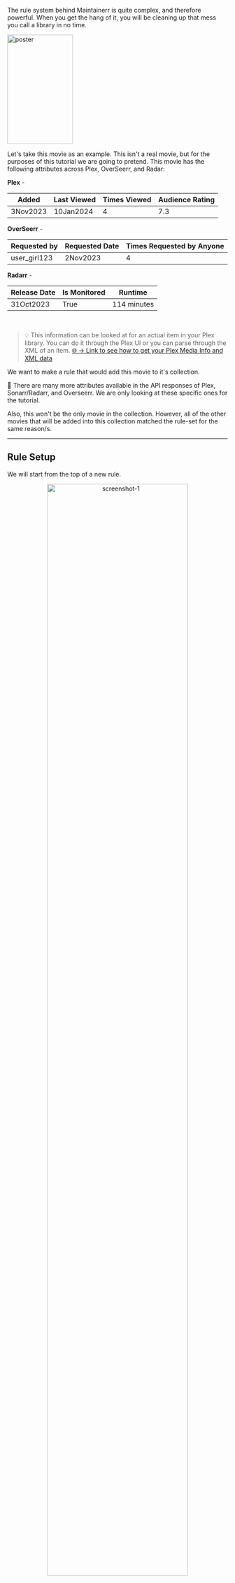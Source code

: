 ﻿The rule system behind Maintainerr is quite complex, and therefore powerful. When you get the hang of it, you will be cleaning up that mess you call a library in no time.
</br>
<p>
<img alt="poster" src="../../images/movie_poster.png" width="150" height="250"></img>
</p>

Let's take this movie as an example. This isn't a real movie, but for the purposes of this tutorial we are going to pretend. This movie has the following attributes across Plex, OverSeerr, and Radar:

**Plex** -

| Added | Last Viewed | Times Viewed | Audience Rating |
| -------|-------------|--------------|---------------- |
| 3Nov2023 | 10Jan2024 | 4 | 7.3 |

**OverSeerr** -

| Requested by | Requested Date | Times Requested by Anyone|
| ------------| --------------- | ------------- |
| user_girl123 | 2Nov2023 | 4 |

**Radarr** -

| Release Date | Is Monitored | Runtime |
| ------------ | ------------ | ------- |
| 31Oct2023 | True | 114 minutes |

</br>

> :bulb: This information can be looked at for an actual item in your Plex library. You can do it through the Plex UI or you can parse through the XML of an item.
<a href="https://support.plex.tv/articles/201998867-investigate-media-information-and-formats/#:~:text=Open%20the%20Media,the%20XML%20information"> 🌐 &rarr; Link to see how to get your Plex Media Info and XML data</a>

We want to make a rule that would add this movie to it's collection.

 :memo: There are many more attributes available in the API responses of Plex, Sonarr/Radarr, and Overseerr. We are only looking at these specific ones for the tutorial.

 Also, this won't be the only movie in the collection. However, all of the other movies that will be added into this collection matched the rule-set for the same reason/s.

---

## Rule Setup

We will start from the top of a new rule.

<p align="center"><img alt="screenshot-1" src="../../images/screenshot-1.png" width="80%"></img></p>

- 1: This is the name of the Rule, and will eventually be the name of the Collection that gets created.
- 2: Self explanatory but you can put whatever you want here. It will be shown in Plex when you open the collection.
     <p align="center"><img alt"screenshot_plex" src="../../images/screenshot_plex_collection.png" width="75%"></p>
- 3: Drop-down list of your Plex Libraries. Which library is this rule going to be run against?
- 4: This will not be shown if you select a `Movies` library in #3. If you selected a `TVShow` library, your options will be shows/seasons/episodes. What type of TVShow media are we going to run the rule against? An entire show, just seasons, or just episodes? Different options will be made available to you or taken away, depending on what you select here.
- 5: Sonarr/Radarr action is what is going to happen after the `action after days` set in #6. Options are dependent on the library and media type from above. `Delete` will remove the files and the item from Sonarr/Radarr. `Unmonitor and delete` will unmonitor (not remove) the item from Sonarr/Radarr but delete the files. `Unmonitor and keep` will unmonitor the item from Sonarr/Radarr and <u>**keep**</u> the files.
- 6: Think of this as a "delay" setting. How many days after this rule is ran, items have been matched to this rules filter parameters and added to the collection, will we execute the action set in #5?

<p align="center"><img alt="screenshot-2"src="../../images/screenshot-2.png" width="75%"></img></p>

- 7: How many months are we going to keep logs of this collections actions?
- 8: Is this Rule active? Will it be one of the rules ran either by a manual run, or through periodic runs?
- 9: Is this collection going to be shown on the Plex Home screen, or are you only going to be able to see it through the Plex Library screen?
- 10: When the action set in #5 is taken, will Maintainerr also send a hit back to Sonarr/Radarr that excludes this item from being automatically added by any import lists?
- 11: :warning: It is recommended to keep this option off as it uses an outdated method. Maintainerr now automatically does this.
  - When the action set in #5 is taken, will we tell Overseerr that this item is no longer available and can be requested again?
- 12: You can toggle the rule system off and on. This is useful if you have collections in Plex that you want to see in Maintainerr, but don't want any actions taken on the collection.
- 13: You can create a collection in Plex, and then use that collection in Maintainerr. If you are doing that, tick this Custom Collection box to on. This can be useful if there is a collection made by say PMM or by you, and you want to execute some rules against it.

   > <img alt="screenshot-discord" src="../../images/screenshot_discord_comment.png" width=85%></img>

---

## Rule Configuration

Now we are getting into the nitty gritty. After the settings above have been configured to your liking, you start to craft the rule logic. There is a button labeled Community, which are rule setups that have been shared by others. Clicking on this button will list the *uploaded* rules, and you can use one of these rules if you wish. Clicking on a rule and then clicking on the info button down below, will give you the uploader's description of that rule and possibly how it works.
> :memo: Community rules are just that, from the community. They may not work like they say they do. They may not be formatted properly. It can be a nice place to start, but I personally wouldn't rely on them as everyone's situation is different.

Below the *Community* button there are two other buttons. Import and Export. You can import a rule from a txt file in YAML format (this is an advanced method but it is an option).
 > :bulb: If you want to go down this path, I would choose one of the Community rules, doesn't really matter which one, and then use the export button. You will get a generated YAML format of the rule. If you are familiar with YAML this will be a good place to start. Take a look at this page for the proper syntax of each parameter &rarr; [Rules Glossary][glossary].

 If you are looking at a rule that you have already created, you can export the rule in YAML format, in order to share it or textually edit it.

---

## Rules and Sections

Understanding rules and sections can be crucial to getting your rule setup properly and achieving your desired outcome.

When you first start, you will be in the first *section*. Section #1 - Rule #1. A section is a grouped set of rules with one output over the whole section, depending on what was matched in the rules *within* that section.

### AND

So let's try an **AND** example...

- Our rule 1 setup gains us output X and output Y.
- Our rule 2 setup gains us output X.
- Our rule 2 is setup with an AND operator to rule 1.
- The output of this section would be X only.
  - Since X was matched by rule 1 AND rule 2 but Y was only matched by rule 1, it will not be included in the sections output because we said we want the output of the *section* to be everthing that matched <font color=yellow>(rule 1 AND rule 2)</font>.

### OR

Now an **OR** example...

- Our rule 1 setup gains us output X and output Y.
- Our rule 2 setup gains us output X and output Z.
- Our rule 2 is setup with an OR operator to rule 1.
- The output of this section would be X, Y, and Z.
  - Since X and Y were matched by rule 1, and X and Z were matched by rule 2, they are all included because we said we want the output of the *section* to be everything that matched <font color=yellow>(rule 1 OR rule 2)</font>.

This is probably the simplest form of a rule setup that you can get. Well, unless of course you are only using one rule because anything matched by that one rule becomes the output.

### AND/OR

Now let's try a mixed **AND** / **OR** example...

- Rule 1 setup gains us output X and output Y.
- Rule 2 setup gains us output X.
- Rule 2 is setup with an AND operator to rule 1.
- The output is X, as before.
- Rule 3 setup gains us output G and output M.
- Rule 3 is setup with an OR operator to rule 2.
- The output of the whole *section* would be X, G, and M.
  - Since X was matched by rule 1 AND rule 2 but Y was only matched by rule 1, the output of rule 2 will be only X. Since G and M were matched by rule 3, and we said we want the output of the *section* to be anything that matches <font color=yellow>((rule 1 AND 2 ) OR rule 3)</font>... we get X, G, and M.

---

This is a very good jumping off point for you to start making rules. If you are still not 100% confident yet, or just want/need more, take a look at [S01E02][episode2] and go even deeper down the rabbit-hole.

[episode2]: ./Tutorial_S01E02.md
[glossary]: ../Glossary.md
